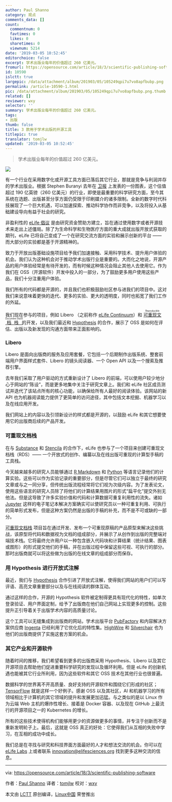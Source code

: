 ```yaml
---
author: Paul Shanno
category: 观点
comments_data: []
count:
  commentnum: 0
  favtimes: 0
  likes: 0
  sharetimes: 0
  viewnum: 5214
date: '2019-03-05 10:52:45'
editorchoice: false
excerpt: 学术出版业每年的价值超过 260 亿美元。
fromurl: https://opensource.com/article/18/3/scientific-publishing-software
id: 10590
islctt: true
largepic: /data/attachment/album/201903/05/105249qpi7u7vo8apfbubp.png
permalink: /article-10590-1.html
pic: /data/attachment/album/201903/05/105249qpi7u7vo8apfbubp.png.thumb.jpg
related: []
reviewer: wxy
selector: ''
summary: 学术出版业每年的价值超过 260 亿美元。
tags:
- 出版
thumb: false
title: 3 款用于学术出版的开源工具
titlepic: true
translator: tomjlw
updated: '2019-03-05 10:52:45'
---
```



> 
> 学术出版业每年的价值超过 260 亿美元。
> 
> 
> 


![](/data/attachment/album/201903/05/105249qpi7u7vo8apfbubp.png)


有一个行业在采用数字化或开源工具方面已落后其它行业，那就是竞争与利润并存的学术出版业。根据 Stephen Buranyi 去年在 [卫报](https://www.theguardian.com/science/2017/jun/27/profitable-business-scientific-publishing-bad-for-science) 上发表的一份图表，这个估值超过 190 亿英镑（260 亿美元）的行业，即使是最重要的科学研究方面，至今其系统在选题、出版甚至分享方面仍受限于印刷媒介的诸多限制。全新的数字时代科技展现了一个巨大机遇，可以加速探索、推动科学协作而非竞争，以及将投入从基础建设导向有益于社会的研究。


非盈利性的 [eLife 倡议](https://elifesciences.org/about) 是由研究资金赞助方建立，旨在通过使用数字或者开源技术来走出上述僵局。除了为生命科学和生物医疗方面的重大成就出版开放式获取的期刊，eLife 已将自己变成了一个在研究交流方面的实验和展示创新的平台 —— 而大部分的实验都是基于开源精神的。


致力于开放出版基础设施项目给予我们加速接触、采用科学技术、提升用户体验的机会。我们认为这种机会对于推动学术出版行业是重要的。大而化之地说，开源产品的用户体验经常是有待开发的，而有时候这种情况会阻止其他人去使用它。作为我们在 OSS（开源软件）开发中投入的一部分，为了鼓励更多用户使用这些产品，我们十分注重用户体验。


我们所有的代码都是开源的，并且我们也积极鼓励社区参与进我们的项目中。这对我们来说意味着更快的迭代、更多的实验、更大的透明度，同时也拓宽了我们工作的外延。


我们现在参与的项目，例如 Libero （之前称作 [eLife Continuum](https://elifesciences.org/inside-elife/33e4127f/elife-introduces-continuum-a-new-open-source-tool-for-publishing)）和 <ruby> <a href="https://elifesciences.org/for-the-press/e6038800/elife-supports-development-of-open-technology-stack-for-publishing-reproducible-manuscripts-online">  可重现文档栈 </a> <rt>  Reproducible Document Stack </rt></ruby> 的开发，以及我们最近和 [Hypothesis](https://elifesciences.org/for-the-press/81d42f7d/elife-enhances-open-annotation-with-hypothesis-to-promote-scientific-discussion-online) 的合作，展示了 OSS 是如何在评估、出版以及新发现的沟通方面带来正面影响的。


### Libero


Libero 是面向出版商的服务及应用套餐，它包括一个后期制作出版系统、整套前端用户界面样式套件、Libero 的镜头阅读器、一个 Open API 以及一个搜索及推荐引擎。


去年我们采取了用户驱动的方式重新设计了 Libero 的前端，可以使用户较少地分心于网站的“陈设”，而是更多地集中关注于研究文章上。我们和 eLife 社区成员测试并迭代了该站点所有的核心功能，以确保给所有人最好的阅读体验。该网站的新 API 也为机器阅读能力提供了更简单的访问途径，其中包括文本挖掘、机器学习以及在线应用开发。


我们网站上的内容以及引领新设计的样式都是开源的，以鼓励 eLife 和其它想要使用它的出版商后续的产品开发。


### 可重现文档栈


在与 [Substance](https://github.com/substance) 和 [Stencila](https://github.com/stencila/stencila) 的合作下，eLife 也参与了一个项目来创建可重现文档栈（RDS）—— 一个开放式的创作、编纂以及在线出版可重现的计算型手稿的工具栈。


今天越来越多的研究人员能够通过 [R Markdown](https://rmarkdown.rstudio.com/) 和 [Python](https://www.python.org/) 等语言记录他们的计算实验。这些可以作为实验记录的重要部分，但是尽管它们可以独立于最终的研究文章或与之一同分享，但传统出版流程经常将它们视为次级内容。为了发表论文，使用这些语言的研究人员除了将他们的计算结果用图片的形式“扁平化”提交外别无他法。但是这导致了许多实验价值和代码和计算数据可重复利用性的流失。诸如 [Jupyter](http://jupyter.org/) 这样的电子笔记本解决方案确实可以使研究员以一种可重复利用、可执行的简单形式发布，但是这种方案仍然是出版的手稿的补充，而不是不可或缺的一部分。


[可重现文档栈](https://elifesciences.org/labs/7dbeb390/reproducible-document-stack-supporting-the-next-generation-research-article) 项目旨在通过开发、发布一个可重现原稿的产品原型来解决这些挑战，该原型将代码和数据视为文档的组成部分，并展示了从创作到出版的完整端对端技术栈。它将最终允许用户以一种包含嵌入代码块和计算结果（统计结果、图表或图形）的形式提交他们的手稿，并在出版过程中保留这些可视、可执行的部分。那时出版商就可以将这些做为出版的在线文章的组成部分而保存。


### 用 Hypothesis 进行开放式注解


最近，我们与 [Hypothesis](https://github.com/hypothesis) 合作引进了开放式注解，使得我们网站的用户们可以写评语、高亮文章重要部分以及与在线阅读的群体互动。


通过这样的合作，开源的 Hypothesis 软件被定制得更具有现代化的特性，如单次登录验证、用户界面定制，给予了出版商在他们自己网站上实现更多的控制。这些提升正引导着关于出版学术内容的高质量讨论。


这个工具可以无缝集成到出版商的网站，学术出版平台 [PubFactory](http://www.pubfactory.com/) 和内容解决方案供应商 [Ingenta](http://www.ingenta.com/) 已经利用了它优化后的特性集。[HighWire](https://github.com/highwire) 和 [Silverchair](https://www.silverchair.com/community/silverchair-universe/hypothesis/) 也为他们的出版商提供了实施这套方案的机会。


### 其它产业和开源软件


随着时间的推移，我们希望看到更多的出版商采用 Hypothesis、Libero 以及其它开源项目去帮助他们促进重要科学研究的发现以及循环利用。但是 eLife 的创新机遇也能被其它行业所利用，因为这些软件和其它 OSS 技术在其他行业也很普遍。


数据科学的世界离不开高质量、良好支持的开源软件和围绕它们形成的社区；[TensorFlow](https://www.tensorflow.org/) 就是这样一个好例子。感谢 OSS 以及其社区，AI 和机器学习的所有领域相比于计算机的其它领域的提升和发展更加迅猛。与之类似的是以 Linux 作为云端 Web 主机的爆炸性增长、接着是 Docker 容器、以及现在 GitHub 上最流行的开源项目之一的 Kubernetes 的增长。


所有的这些技术使得机构们能够用更少的资源做更多的事情，并专注于创新而不是重新发明轮子上。最后，这就是 OSS 真正的好处：它使得我们从互相的失败中学习，在互相的成功中成长。


我们总是在寻找与研究和科技界面方面最好的人才和想法交流的机会。你可以在 [eLife Labs](https://elifesciences.org/labs) 上或者联系 [innovation@elifesciences.org](mailto:innovation@elifesciences.org) 找到更多这种交流的信息。




---


via: <https://opensource.com/article/18/3/scientific-publishing-software>


作者：[Paul Shanno](https://opensource.com/users/pshannon) 译者：[tomjlw](https://github.com/tomjlw) 校对：[wxy](https://github.com/wxy)


本文由 [LCTT](https://github.com/LCTT/TranslateProject) 原创编译，[Linux中国](https://linux.cn/) 荣誉推出